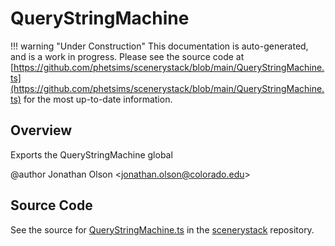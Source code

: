 # QueryStringMachine

!!! warning "Under Construction"
    This documentation is auto-generated, and is a work in progress. Please see the source code at
    [https://github.com/phetsims/scenerystack/blob/main/QueryStringMachine.ts](https://github.com/phetsims/scenerystack/blob/main/QueryStringMachine.ts) for the most up-to-date information.

## Overview

Exports the QueryStringMachine global

@author Jonathan Olson &lt;jonathan.olson@colorado.edu&gt;



## Source Code

See the source for [QueryStringMachine.ts](https://github.com/phetsims/scenerystack/blob/main/QueryStringMachine.ts) in the [scenerystack](https://github.com/phetsims/scenerystack) repository.
